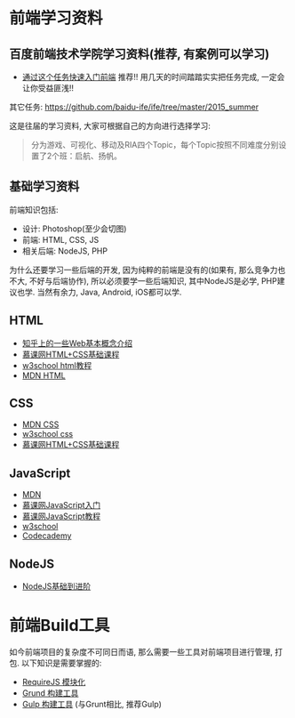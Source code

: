 # 前端学习资料

## 百度前端技术学院学习资料(推荐, 有案例可以学习)

- [通过这个任务快速入门前端](https://github.com/baidu-ife/ife/tree/master/2015_spring/task/task0001) 推荐!! 用几天的时间踏踏实实把任务完成, 一定会让你受益匪浅!!

其它任务:
https://github.com/baidu-ife/ife/tree/master/2015_summer

这是往届的学习资料, 大家可根据自己的方向进行选择学习:

> 分为游戏、可视化、移动及RIA四个Topic，每个Topic按照不同难度分别设置了2个班：启航、扬帆。

## 基础学习资料

前端知识包括:
- 设计: Photoshop(至少会切图)
- 前端: HTML, CSS, JS
- 相关后端: NodeJS, PHP

为什么还要学习一些后端的开发, 因为纯粹的前端是没有的(如果有, 那么竞争力也不大, 不好与后端协作), 所以必须要学一些后端知识, 其中NodeJS是必学, PHP建议也学. 当然有余力, Java, Android, iOS都可以学.

## HTML

- [知乎上的一些Web基本概念介绍](http://www.zhihu.com/question/22689579)
- [慕课网HTML+CSS基础课程](http://www.imooc.com/learn/9)
- [w3school html教程](http://w3school.com.cn/html/index.asp)
- [MDN HTML](https://developer.mozilla.org/zh-CN/docs/Web/HTML/Introduction)

## CSS

- [MDN CSS](https://developer.mozilla.org/zh-CN/docs/Web/Guide/CSS/Getting_started)
- [w3school css](http://w3school.com.cn/css/index.asp)
- [慕课网HTML+CSS基础课程](http://www.imooc.com/learn/9)

## JavaScript

- [MDN](https://developer.mozilla.org/zh-CN/docs/Web/JavaScript)
- [慕课网JavaScript入门](http://www.imooc.com/learn/36)
- [慕课网JavaScript教程](http://www.imooc.com/learn/10)
- [w3school](http://www.w3school.com.cn/js/)
- [Codecademy](http://www.codecademy.com/tracks/javascript)

## NodeJS

- [NodeJS基础到进阶](http://blog.fens.me/series-nodejs)

# 前端Build工具

如今前端项目的复杂度不可同日而语, 那么需要一些工具对前端项目进行管理, 打包. 以下知识是需要掌握的:

- [RequireJS 模块化](http://www.requirejs.org/)
- [Grund 构建工具](http://www.gruntjs.net/)
- [Gulp 构建工具](http://www.gulpjs.com.cn/) (与Grunt相比, 推荐Gulp)
